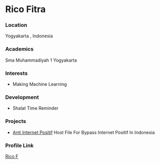 # Rico Fitra

### Location

Yogyakarta  , Indonesia

### Academics

Sma Muhammadiyah 1 Yogyakarta

### Interests

- Making Machine Learning

### Development

- Shalat Time Reminder

### Projects

- [Anti Internet Positif](https://github.com/Ricftrw/Anti-Internet-Positif) Host File For Bypass Internet Positif In Indonesia

### Profile Link

[Rico F](https://github.com/Ricftrw)
